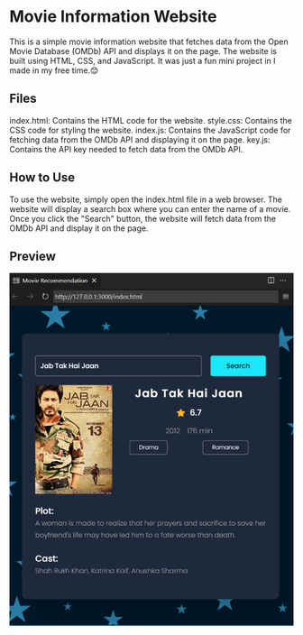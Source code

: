 # Movie Information Website
This is a simple movie information website that fetches data from the Open Movie Database (OMDb) API and displays it on the page. The website is built using HTML, CSS, and JavaScript. It was just a fun mini project in I made in my free time.😊

## Files
index.html: Contains the HTML code for the website.
style.css: Contains the CSS code for styling the website.
index.js: Contains the JavaScript code for fetching data from the OMDb API and displaying it on the page.
key.js: Contains the API key needed to fetch data from the OMDb API.
## How to Use
To use the website, simply open the index.html file in a web browser. The website will display a search box where you can enter the name of a movie. Once you click the "Search" button, the website will fetch data from the OMDb API and display it on the page.

## Preview

<img src="Screenshot 2023-03-16 052358.png">
